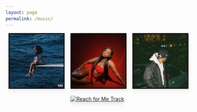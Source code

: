 ```yaml
---
layout: page
permalink: /music/
---
```


<div style="display: flex; flex-wrap: wrap; gap: 1rem; justify-content: center;">

  <a href="/music/sza.mp3" style="flex: 1 1 calc(33.333% - 1rem); max-width: calc(33.333% - 1rem);">
    <img 
      src="/images/sza.jpg" 
      alt="SZA Track" 
      style="width: 100%; height: auto; box-shadow: 0 4px 12px rgba(0,0,0,0.1); transition: transform 0.3s;"
      onmouseover="this.style.transform='scale(1.03)'"
      onmouseout="this.style.transform='scale(1)'"
    />
  </a>

  <a href="/music/jaydink.mp3" style="flex: 1 1 calc(33.333% - 1rem); max-width: calc(33.333% - 1rem);">
    <img 
      src="/images/jaydink.jpg" 
      alt="Jaydink Track" 
      style="width: 100%; height: auto; box-shadow: 0 4px 12px rgba(0,0,0,0.1); transition: transform 0.3s;"
      onmouseover="this.style.transform='scale(1.03)'"
      onmouseout="this.style.transform='scale(1)'"
    />
  </a>

  <a href="/music/jaykin.mp3" style="flex: 1 1 calc(33.333% - 1rem); max-width: calc(33.333% - 1rem);">
    <img 
      src="/images/jaykin.jpg" 
      alt="Jaykin Track" 
      style="width: 100%; height: auto; box-shadow: 0 4px 12px rgba(0,0,0,0.1); transition: transform 0.3s;"
      onmouseover="this.style.transform='scale(1.03)'"
      onmouseout="this.style.transform='scale(1)'"
    />
  </a>

   </a>

  <a href="/music/reachforme.mp3" style="flex: 1 1 calc(33.333% - 1rem); max-width: calc(33.333% - 1rem);">
    <img 
      src="/images/reachforme.jpg" 
      alt="Reach for Me Track" 
      style="width: 100%; height: auto; box-shadow: 0 4px 12px rgba(0,0,0,0.1); transition: transform 0.3s;"
      onmouseover="this.style.transform='scale(1.03)'"
      onmouseout="this.style.transform='scale(1)'"
    />
  </a>

  <!-- Add more image links below as needed -->

  

</div>

